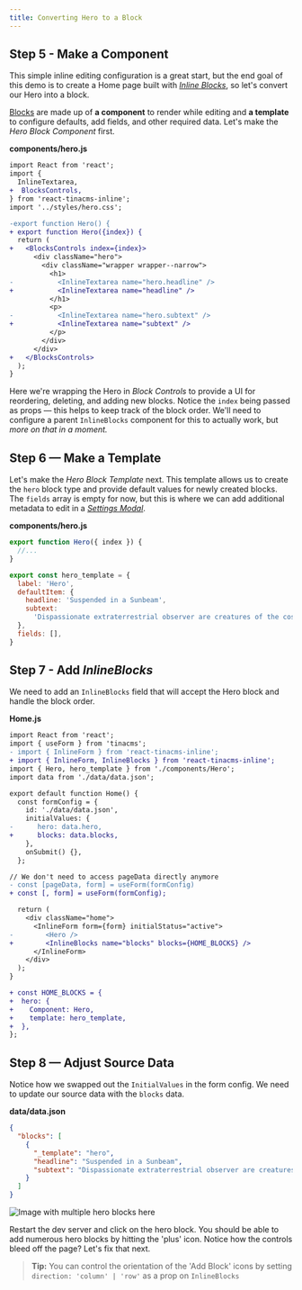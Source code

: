 ```yaml
---
title: Converting Hero to a Block
---
```


## Step 5 - Make a Component

This simple inline editing configuration is a great start, but the end goal of this demo is to create a Home page built with [_Inline Blocks_](https://tinacms.org/docs/inline-editing/inline-blocks), so let's convert our Hero into a block.

[Blocks](https://tinacms.org/docs/inline-editing/inline-blocks#creating-a-block) are made up of **a component** to render while editing and **a template** to configure defaults, add fields, and other required data. Let's make the _Hero Block Component_ first.

**components/hero.js**

```diff
import React from 'react';
import {
  InlineTextarea,
+  BlocksControls,
} from 'react-tinacms-inline';
import '../styles/hero.css';

-export function Hero() {
+ export function Hero({index}) {
  return (
+   <BlocksControls index={index}>
      <div className="hero">
        <div className="wrapper wrapper--narrow">
          <h1>
-           <InlineTextarea name="hero.headline" />
+           <InlineTextarea name="headline" />
          </h1>
          <p>
-           <InlineTextarea name="hero.subtext" />
+           <InlineTextarea name="subtext" />
          </p>
        </div>
      </div>
+   </BlocksControls>
  );
}
```

Here we're wrapping the Hero in _Block Controls_ to provide a UI for reordering, deleting, and adding new blocks. Notice the `index` being passed as props — this helps to keep track of the block order. We'll need to configure a parent `InlineBlocks` component for this to actually work, but _more on that in a moment._

## Step 6 — Make a Template

Let's make the _Hero Block Template_ next. This template allows us to create the `hero` block type and provide default values for newly created blocks. The `fields` array is empty for now, but this is where we can add additional metadata to edit in a [_Settings Modal_](/guides/general/inline-blocks/settings-modal).

**components/hero.js**

```jsx
export function Hero({ index }) {
  //...
}

export const hero_template = {
  label: 'Hero',
  defaultItem: {
    headline: 'Suspended in a Sunbeam',
    subtext:
      'Dispassionate extraterrestrial observer are creatures of the cosmos courage of our questions.',
  },
  fields: [],
}
```

## Step 7 - Add _InlineBlocks_

We need to add an `InlineBlocks` field that will accept the Hero block and handle the block order.

**Home.js**

```diff
import React from 'react';
import { useForm } from 'tinacms';
- import { InlineForm } from 'react-tinacms-inline';
+ import { InlineForm, InlineBlocks } from 'react-tinacms-inline';
import { Hero, hero_template } from './components/Hero';
import data from './data/data.json';

export default function Home() {
  const formConfig = {
    id: './data/data.json',
    initialValues: {
-      hero: data.hero,
+      blocks: data.blocks,
    },
    onSubmit() {},
  };

// We don't need to access pageData directly anymore
- const [pageData, form] = useForm(formConfig)
+ const [, form] = useForm(formConfig);

  return (
    <div className="home">
      <InlineForm form={form} initialStatus="active">
-        <Hero />
+        <InlineBlocks name="blocks" blocks={HOME_BLOCKS} />
      </InlineForm>
    </div>
  );
}

+ const HOME_BLOCKS = {
+  hero: {
+    Component: Hero,
+    template: hero_template,
+  },
};
```

## Step 8 — Adjust Source Data

Notice how we swapped out the `InitialValues` in the form config. We need to update our source data with the `blocks` data.

**data/data.json**

```json
{
  "blocks": [
    {
      "_template": "hero",
      "headline": "Suspended in a Sunbeam",
      "subtext": "Dispassionate extraterrestrial observer are creatures of the cosmos courage of our questions inconspicuous motes of rock and gas a mote of dust suspended in a sunbeam great turbulent clouds."
    }
  ]
}
```

![Image with multiple hero blocks here]()

Restart the dev server and click on the hero block. You should be able to add numerous hero blocks by hitting the 'plus' icon. Notice how the controls bleed off the page? Let's fix that next.

> **Tip:** You can control the orientation of the 'Add Block' icons by setting `direction: 'column' | 'row'` as a prop on `InlineBlocks`

<!-- - Note margin collapse bug? -->
